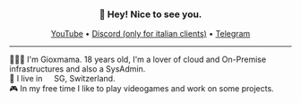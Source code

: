 <h3 align="center">👋 Hey! Nice to see you.</h3>
<p align="center">
  <a href="https://www.youtube.com/channel/UCY5LMxalio4WAR_NKNYwVLg/videos">YouTube</a> •
  <a href="https://discord.gg/ptWQWg7H">Discord (only for italian clients)</a> •
  <a href="https://t.me/ux_rock_local">Telegram</a>
</p>

---
<p>
👨🏻‍💻 I'm Gioxmama. 18 years old, I'm a lover of cloud and On-Premise infrastructures and also a SysAdmin.</br>
💼 I live in <img src="https://cdn-icons-png.flaticon.com/512/323/323306.png" width="13"/> SG, Switzerland.</br>
🎮 In my free time I like to play videogames and work on some projects.
</p>